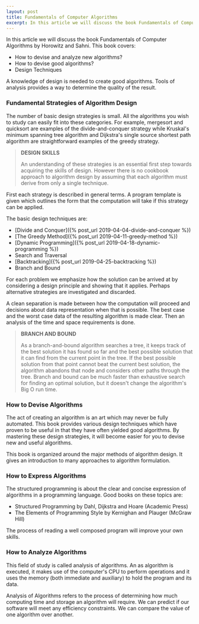 ```yaml
---
layout: post
title: Fundamentals of Computer Algorithms
excerpt: In this article we will discuss the book Fundamentals of Computer Algorithms by Horowitz and Sahni.
---
```


In this article we will discuss the book Fundamentals of Computer Algorithms by Horowitz and Sahni. This book covers:

- How to devise and analyze new algorithms?
- How to devise good algorithms?
- Design Techniques

A knowledge of design is needed to create good algorithms. Tools of analysis provides a way to determine the quality of the result.

### Fundamental Strategies of Algorithm Design

The number of basic design strategies is small. All the algorithms you wish to study can easily fit into these categories. For example, mergesort and quicksort are examples of the divide-and-conquer strategy while Kruskal's minimum spanning tree algorithm and Dijkstra's single source shortest path algorithm are straightforward examples of the greedy strategy. 

<blockquote class="note">
  <strong>DESIGN SKILLS</strong> 
  <p>
    An understanding of these strategies is an essential first step towards acquiring the skills of design. However there is no cookbook approach to algorithm design by assuming that each algorithm must derive from only a single technique. 
  </p>
</blockquote>

First each strategy is described in general terms. A program template is given which outlines the form that the computation will take if this strategy can be applied.

The basic design techniques are: 

- [Divide and Conquer]({% post_url 2019-04-04-divide-and-conquer %}) 
- [The Greedy Method]({% post_url 2019-04-11-greedy-method %}) 
- [Dynamic Programming]({% post_url 2019-04-18-dynamic-programming %}) 
- Search and Traversal
- [Backtracking]({% post_url 2019-04-25-backtracking %})   
- Branch and Bound

For each problem we emphasize how the solution can be arrived at by considering a design principle and showing that it applies. Perhaps alternative strategies are investigated and discarded. 

A clean separation is made between how the computation will proceed and decisions about data representation when that is possible. The best case and the worst case data of the resulting algorithm is made clear. Then an analysis of the time and space requirements is done. 

<blockquote class="note">
  <strong>BRANCH AND BOUND</strong> 
  <p>
    As a branch-and-bound algorithm searches a tree, it keeps track of the best solution it has found so far and the best possible solution that it can find from the current point in the tree. If the best possible solution from that point cannot beat the current best solution, the algorithm abandons that node and considers other paths through the tree. Branch and bound can be much faster than exhaustive search for finding an optimal solution, but it doesn't change the algorithm's Big O run time.
  </p>
</blockquote>

### How to Devise Algorithms

The act of creating an algorithm is an art which may never be fully automated. This book provides various design techniques which have proven to be useful in that they have often yielded good algorithms. By mastering these design strategies, it will become easier for you to devise new and useful algorithms. 

This book is organized around the major methods of algorithm design. It gives an introduction to many approaches to algorithm formulation. 

### How to Express Algorithms

The structured programming is about the clear and concise expression of algorithms in a programming language. Good books on these topics are: 

- Structured Programming by Dahl, Dijkstra and Hoare (Academic Press)  
- The Elements of Programming Style by Kernighan and Plauger (McGraw Hill)

The process of reading a well composed program will improve your own skills.

### How to Analyze Algorithms

This field of study is called analysis of algorithms. An as algorithm is executed, it makes use of the computer's CPU to perform operations and it uses the memory (both immediate and auxiliary) to hold the program and its data. 

Analysis of Algorithms refers to the process of determining how much computing time and storage an algorithm will require. We can predict if our software will meet any efficiency constraints. We can compare the value of one algorithm over another. 
